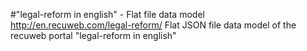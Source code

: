 #"legal-reform in english" - Flat file data model
http://en.recuweb.com/legal-reform/
Flat JSON file data model of the recuweb portal "legal-reform in english"
